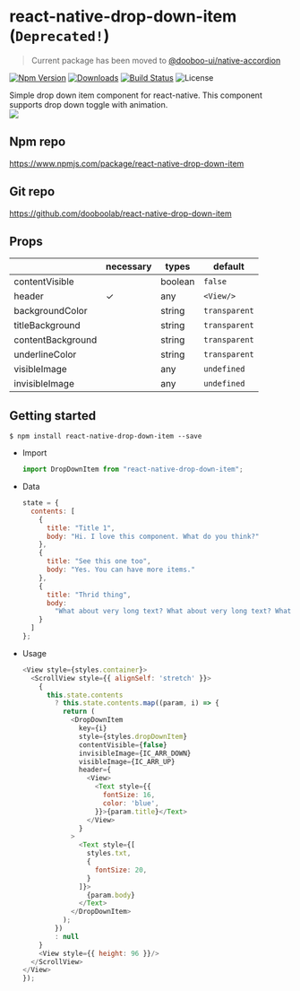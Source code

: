 # react-native-drop-down-item (`Deprecated!`)

> Current package has been moved to [@dooboo-ui/native-accordion](https://www.npmjs.com/package/@dooboo-ui/native-accordion)

[![Npm Version](http://img.shields.io/npm/v/react-native-drop-down-item.svg?style=flat-square)](https://npmjs.org/package/react-native-drop-down-item)
[![Downloads](http://img.shields.io/npm/dm/react-native-drop-down-item.svg?style=flat-square)](https://npmjs.org/package/react-native-drop-down-item)
[![Build Status](https://travis-ci.com/dooboolab/react-native-drop-down-item.svg?branch=master)](https://travis-ci.com/dooboolab/react-native-drop-down-item)
![License](http://img.shields.io/npm/l/react-native-drop-down-item.svg?style=flat-square)

Simple drop down item component for react-native. This component supports drop down toggle with animation.<br/>
<img src="https://user-images.githubusercontent.com/27461460/47951961-a7a7e500-dfab-11e8-9189-86c0eddb6e12.gif"/>

## Npm repo

https://www.npmjs.com/package/react-native-drop-down-item

## Git repo

https://github.com/dooboolab/react-native-drop-down-item

## Props

|                   | necessary | types   | default       |
| ----------------- | --------- | ------- | ------------- |
| contentVisible    |           | boolean | `false`       |
| header            | ✓         | any     | `<View/>`     |
| backgroundColor   |           | string  | `transparent` |
| titleBackground   |           | string  | `transparent` |
| contentBackground |           | string  | `transparent` |
| underlineColor    |           | string  | `transparent` |
| visibleImage      |           | any     | `undefined`   |
| invisibleImage    |           | any     | `undefined`   |

## Getting started

`$ npm install react-native-drop-down-item --save`

- Import

  ```javascript
  import DropDownItem from "react-native-drop-down-item";
  ```

- Data

  ```javascript
  state = {
    contents: [
      {
        title: "Title 1",
        body: "Hi. I love this component. What do you think?"
      },
      {
        title: "See this one too",
        body: "Yes. You can have more items."
      },
      {
        title: "Thrid thing",
        body:
          "What about very long text? What about very long text? What about very long text? What about very long text? What about very long text? What about very long text? What about very long text? What about very long text? What about very long text? What about very long text? What about very long text? What about very long text?"
      }
    ]
  };
  ```

- Usage
  ```javascript
  <View style={styles.container}>
    <ScrollView style={{ alignSelf: 'stretch' }}>
      {
        this.state.contents
          ? this.state.contents.map((param, i) => {
            return (
              <DropDownItem
                key={i}
                style={styles.dropDownItem}
                contentVisible={false}
                invisibleImage={IC_ARR_DOWN}
                visibleImage={IC_ARR_UP}
                header={
                  <View>
                    <Text style={{
                      fontSize: 16,
                      color: 'blue',
                    }}>{param.title}</Text>
                  </View>
                }
              >
                <Text style={[
                  styles.txt,
                  {
                    fontSize: 20,
                  }
                ]}>
                  {param.body}
                </Text>
              </DropDownItem>
            );
          })
          : null
      }
      <View style={{ height: 96 }}/>
    </ScrollView>
  </View>
  });
  ```

